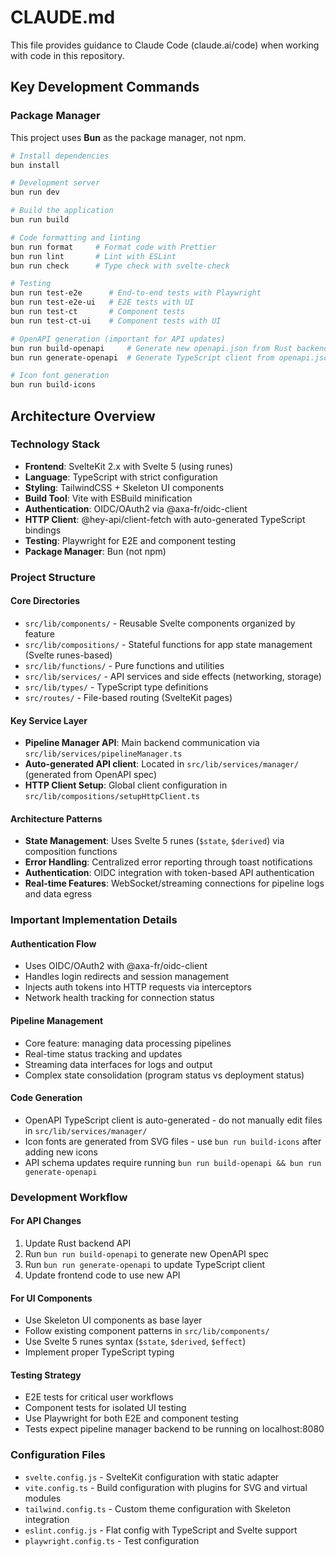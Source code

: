 # CLAUDE.md

This file provides guidance to Claude Code (claude.ai/code) when working with code in this repository.

## Key Development Commands

### Package Manager

This project uses **Bun** as the package manager, not npm.

```bash
# Install dependencies
bun install

# Development server
bun run dev

# Build the application
bun run build

# Code formatting and linting
bun run format     # Format code with Prettier
bun run lint       # Lint with ESLint
bun run check      # Type check with svelte-check

# Testing
bun run test-e2e      # End-to-end tests with Playwright
bun run test-e2e-ui   # E2E tests with UI
bun run test-ct       # Component tests
bun run test-ct-ui    # Component tests with UI

# OpenAPI generation (important for API updates)
bun run build-openapi     # Generate new openapi.json from Rust backend
bun run generate-openapi  # Generate TypeScript client from openapi.json

# Icon font generation
bun run build-icons
```

## Architecture Overview

### Technology Stack

- **Frontend**: SvelteKit 2.x with Svelte 5 (using runes)
- **Language**: TypeScript with strict configuration
- **Styling**: TailwindCSS + Skeleton UI components
- **Build Tool**: Vite with ESBuild minification
- **Authentication**: OIDC/OAuth2 via @axa-fr/oidc-client
- **HTTP Client**: @hey-api/client-fetch with auto-generated TypeScript bindings
- **Testing**: Playwright for E2E and component testing
- **Package Manager**: Bun (not npm)

### Project Structure

#### Core Directories

- `src/lib/components/` - Reusable Svelte components organized by feature
- `src/lib/compositions/` - Stateful functions for app state management (Svelte runes-based)
- `src/lib/functions/` - Pure functions and utilities
- `src/lib/services/` - API services and side effects (networking, storage)
- `src/lib/types/` - TypeScript type definitions
- `src/routes/` - File-based routing (SvelteKit pages)

#### Key Service Layer

- **Pipeline Manager API**: Main backend communication via `src/lib/services/pipelineManager.ts`
- **Auto-generated API client**: Located in `src/lib/services/manager/` (generated from OpenAPI spec)
- **HTTP Client Setup**: Global client configuration in `src/lib/compositions/setupHttpClient.ts`

#### Architecture Patterns

- **State Management**: Uses Svelte 5 runes (`$state`, `$derived`) via composition functions
- **Error Handling**: Centralized error reporting through toast notifications
- **Authentication**: OIDC integration with token-based API authentication
- **Real-time Features**: WebSocket/streaming connections for pipeline logs and data egress

### Important Implementation Details

#### Authentication Flow

- Uses OIDC/OAuth2 with @axa-fr/oidc-client
- Handles login redirects and session management
- Injects auth tokens into HTTP requests via interceptors
- Network health tracking for connection status

#### Pipeline Management

- Core feature: managing data processing pipelines
- Real-time status tracking and updates
- Streaming data interfaces for logs and output
- Complex state consolidation (program status vs deployment status)

#### Code Generation

- OpenAPI TypeScript client is auto-generated - do not manually edit files in `src/lib/services/manager/`
- Icon fonts are generated from SVG files - use `bun run build-icons` after adding new icons
- API schema updates require running `bun run build-openapi && bun run generate-openapi`

### Development Workflow

#### For API Changes

1. Update Rust backend API
2. Run `bun run build-openapi` to generate new OpenAPI spec
3. Run `bun run generate-openapi` to update TypeScript client
4. Update frontend code to use new API

#### For UI Components

- Use Skeleton UI components as base layer
- Follow existing component patterns in `src/lib/components/`
- Use Svelte 5 runes syntax (`$state`, `$derived`, `$effect`)
- Implement proper TypeScript typing

#### Testing Strategy

- E2E tests for critical user workflows
- Component tests for isolated UI testing
- Use Playwright for both E2E and component testing
- Tests expect pipeline manager backend to be running on localhost:8080

### Configuration Files

- `svelte.config.js` - SvelteKit configuration with static adapter
- `vite.config.ts` - Build configuration with plugins for SVG and virtual modules
- `tailwind.config.ts` - Custom theme configuration with Skeleton integration
- `eslint.config.js` - Flat config with TypeScript and Svelte support
- `playwright.config.ts` - Test configuration
